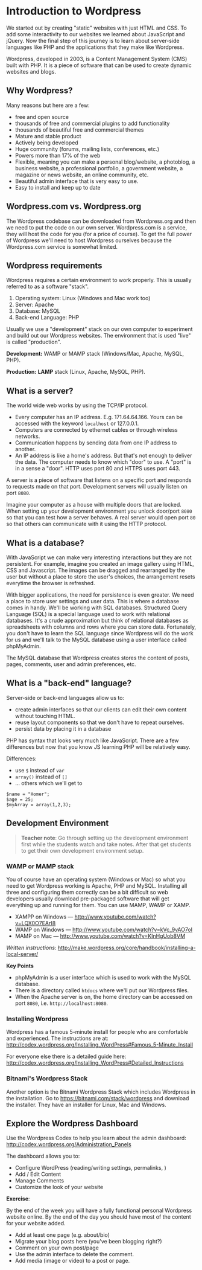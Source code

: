 # Introduction to Wordpress

We started out by creating "static" websites with just HTML and CSS. To add some interactivity to our websites we learned about JavaScript and jQuery. Now the final step of this journey is to learn about server-side languages like PHP and the applications that they make like Wordpress.

Wordpress, developed in 2003, is a Content Management System (CMS) built with PHP. It is a piece of software that can be used to create dynamic websites and blogs.

## Why Wordpress?

Many reasons but here are a few:

* free and open source
* thousands of free and commercial plugins to add functionality
* thousands of beautiful free and commercial themes
* Mature and stable product
* Actively being developed
* Huge community (forums, mailing lists, conferences, etc.)
* Powers more than 17% of the web
* Flexible, meaning you can make a personal blog/website, a photoblog, a business website, a professional portfolio, a government website, a magazine or news website, an online community, etc.
* Beautiful admin interface that is very easy to use.
* Easy to install and keep up to date

## Wordpress.com vs. Wordpress.org

The Wordpress codebase can be downloaded from Wordpress.org and then we need to put the code on our own server. Wordpress.com is a service, they will host the code for you (for a price of course). To get the full power of Wordpress we'll need to host Wordpress ourselves because the Wordpress.com service is somewhat limited.

## Wordpress requirements

Wordpress requires a certain environment to work properly. This is usually referred to as a software "stack".

1. Operating system: Linux (Windows and Mac work too)
2. Server: Apache
3. Database: MySQL
4. Back-end Language: PHP

Usually we use a "development" stack on our own computer to experiment and build out our Wordpress websites. The environment that is used "live" is called "production".

**Development:** WAMP or MAMP stack (Windows/Mac, Apache, MySQL, PHP).

**Production:** **LAMP** stack (Linux, Apache, MySQL, PHP).

## What is a server?

The world wide web works by using the TCP/IP protocol. 

* Every computer has an IP address. E.g. 171.64.64.166. Yours can be accessed with the keyword `localhost` or 127.0.0.1.
* Computers are connected by ethernet cables or through wireless networks.
* Communication happens by sending data from one IP address to another.
* An IP address is like a home's address. But that's not enough to deliver the data. The computer needs to know which "door" to use. A "port" is in a sense a "door". HTTP uses port 80 and HTTPS uses port 443. 

A server is a piece of software that listens on a specific port and responds to requests made on that port. Development servers will usually listen on port `8080`.

Imagine your computer as a house with multiple doors that are locked. When setting up your development environment you unlock door/port `8080` so that you can test how a server behaves. A real server would open port `80` so that others can communicate with it using the HTTP protocol.

## What is a database?

With JavaScript we can make very interesting interactions but they are not persistent. For example, imagine you created an image gallery using HTML, CSS and Javascript. The images can be dragged and rearranged by the user but without a place to store the user's choices, the arrangement resets everytime the browser is refreshed.

With bigger applications, the need for persistence is even greater. We need a place to store user settings and user data. This is where a database comes in handy. We'll be working with SQL databases. Structured Query Language (SQL) is a special language used to work with relational databases. It's a crude approximation but think of relational databases as spreadsheets with columns and rows where you can store data. Fortunately, you don't have to learn the SQL language since Wordpress will do the work for us and we'll talk to the MySQL database using a user interface called phpMyAdmin.

The MySQL database that Wordpress creates stores the content of posts, pages, comments, user and admin preferences, etc.

## What is a "back-end" language?

Server-side or back-end languages allow us to:

* create admin interfaces so that our clients can edit their own content without touching HTML.
* reuse layout components so that we don't have to repeat ourselves.
* persist data by placing it in a database

PHP has syntax that looks very much like JavaScript. There are a few differences but now that you know JS learning PHP will be relatively easy.

Differences:

* use `$` instead of `var`
* `array()` instead of `[]`
* ... others which we'll get to

```
$name = "Homer";
$age = 25;
$myArray = array(1,2,3);
```

## Development Environment

> **Teacher note**: Go through setting up the development environment first while the students watch and take notes. After that get students to get their own development environment setup.

### WAMP or MAMP stack

You of course have an operating system (Windows or Mac) so what you need to get Wordpress working is Apache, PHP and MySQL. Installing all three and configuring them correctly can be a bit difficult so web developers usually download pre-packaged  software that will get everything up and running for them. You can use MAMP, WAMP or XAMP. 

* XAMPP on Windows — http://www.youtube.com/watch?v=LQX0O7EArI8
* WAMP on Windows — http://www.youtube.com/watch?v=kVc_9vAO7oI 
* MAMP on Mac — http://www.youtube.com/watch?v=KInHgUob8VM

*Written instructions*: http://make.wordpress.org/core/handbook/installing-a-local-server/

**Key Points**

* phpMyAdmin is a user interface which is used to work with the MySQL database.
* There is a directory called `htdocs` where we'll put our Wordpress files.
* When the Apache server is on, the home directory can be accessed on port `8080`, i.e. `http://localhost:8080`.

### Installing Wordpress

Wordpress has a famous 5-minute install for people who are comfortable and experienced. The instructions are at: http://codex.wordpress.org/Installing_WordPress#Famous_5-Minute_Install

For everyone else there is a detailed guide here: http://codex.wordpress.org/Installing_WordPress#Detailed_Instructions

### Bitnami's Wordpress Stack

Another option is the Bitnami Wordpress Stack which includes Wordpress in the installation. Go to https://bitnami.com/stack/wordpress and download the installer. They have an installer for Linux, Mac and Windows.

## Explore the Wordpress Dashboard

Use the Wordpress Codex to help you learn about the admin dashboard:
http://codex.wordpress.org/Administration_Panels

The dashboard allows you to:

* Configure WordPress (reading/writing settings, permalinks, )
* Add / Edit Content
* Manage Comments
* Customize the look of your website

**Exercise**:

By the end of the week you will have a fully functional personal Wordpress website online. By the end of the day you should have most of the content for your website added.

* Add at least one page (e.g. about/bio)
* Migrate your blog posts here (you've been blogging right?)
* Comment on your own post/page
* Use the admin interface to delete the comment.
* Add media (image or video) to a post or page.